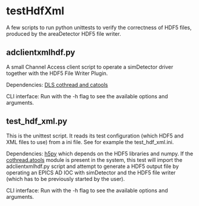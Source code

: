 testHdfXml
==========

A few scripts to run python unittests to verify the correctness of HDF5 files, produced by the areaDetector HDF5 file writer.

adclientxmlhdf.py
-----------------

A small Channel Access client script to operate a simDetector driver together with the HDF5 File Writer Plugin.

Dependencies: [DLS cothread and catools](http://controls.diamond.ac.uk/downloads/python/cothread)

CLI interface: Run with the -h flag to see the available options and arguments.

test_hdf_xml.py
---------------

This is the unittest script. It reads its test configuration (which HDF5 and XML files to use) from a ini file. See for example the test_hdf_xml.ini. 

Dependencies: [h5py](http://docs.h5py.org/en/2.3) which depends on the HDF5 libraries and numpy.
If the [cothread.atools](http://controls.diamond.ac.uk/downloads/python/cothread) module is present in the system, this test will import the adclientxmlhdf.py script and attempt to generate a HDF5 output file by operating an EPICS AD IOC with simDetector and the HDF5 file writer (which has to be previously started by the user).

CLI interface: Run with the -h flag to see the available options and arguments.


